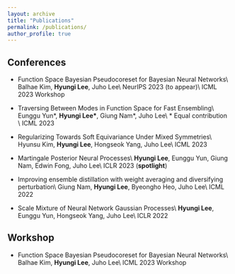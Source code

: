 ```yaml
---
layout: archive
title: "Publications"
permalink: /publications/
author_profile: true
---
```



## Conferences
- Function Space Bayesian Pseudocoreset for Bayesian Neural Networks\\
Balhae Kim, **Hyungi Lee**, Juho Lee\\
NeurIPS 2023 (to appear)\\
ICML 2023 Workshop


- Traversing Between Modes in Function Space for Fast Ensembling\\
Eunggu Yun\*, **Hyungi Lee\***, Giung Nam\*, Juho Lee\\
\* Equal contribution \\
ICML 2023

- Regularizing Towards Soft Equivariance Under Mixed Symmetries\\
Hyunsu Kim, **Hyungi Lee**, Hongseok Yang, Juho Lee\\
ICML 2023

- Martingale Posterior Neural Processes\\
**Hyungi Lee**, Eunggu Yun, Giung Nam, Edwin Fong, Juho Lee\\
ICLR 2023 (**spotlight**)

- Improving ensemble distillation with weight averaging and diversifying perturbation\\
Giung Nam, **Hyungi Lee**, Byeongho Heo, Juho Lee\\
ICML 2022 

- Scale Mixture of Neural Network Gaussian Processes\\
**Hyungi Lee**, Eunggu Yun, Hongseok Yang, Juho Lee\\
ICLR 2022


## Workshop
- Function Space Bayesian Pseudocoreset for Bayesian Neural Networks\\
Balhae Kim, **Hyungi Lee**, Juho Lee\\
ICML 2023 Workshop